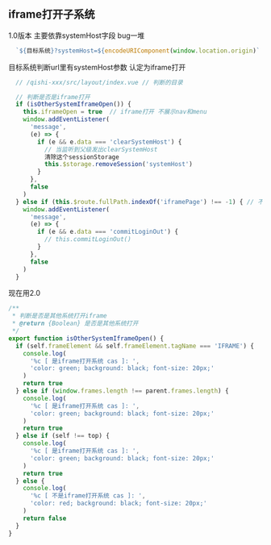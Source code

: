 <!--
 * @Author: liuYang
 * @Description: 请填写描述信息
 * @Path: 引入路径
 * @Date: 2021-08-16 16:36:40
 * @LastEditors: liuYang
 * @LastEditTime: 2021-08-17 17:01:54
 * @MustParam: 必传参数
 * @OptionalParam: 选传参数
 * @EmitFunction: 函数
 * @Slot/Props.children: 提供的插槽或render
 * @Examples: 使用示例
-->
## iframe打开子系统


 1.0版本  主要依靠systemHost字段 bug一堆  

```js
  `${目标系统}?systemHost=${encodeURIComponent(window.location.origin)`
```

目标系统判断url里有systemHost参数 认定为iframe打开
``` js
  // /qishi-xxx/src/layout/index.vue // 判断的目录

  // 判断是否是iframe打开 
  if (isOtherSystemIframeOpen()) {
    this.iframeOpen = true  // iframe打开 不展示nav和menu
    window.addEventListener(
      'message',
      (e) => {
        if (e && e.data === 'clearSystemHost') {
          // 当监听到父级发出clearSystemHost
          清除这个sessionStorage
          this.$storage.removeSession('systemHost')
        }
      },
      false
    )
  } else if (this.$route.fullPath.indexOf('iframePage') !== -1) { // 不是iframe打开
    window.addEventListener(
      'message',
      (e) => {
        if (e && e.data === 'commitLoginOut') {
          // this.commitLoginOut()
        }
      },
      false
    )
  }
```

现在用2.0

```js
/**
 * 判断是否是其他系统打开iframe
 * @return {Boolean} 是否是其他系统打开
 */
export function isOtherSystemIframeOpen() {
  if (self.frameElement && self.frameElement.tagName === 'IFRAME') {
    console.log(
      '%c [ 是iframe打开系统 cas ]: ',
      'color: green; background: black; font-size: 20px;'
    )
    return true
  } else if (window.frames.length !== parent.frames.length) {
    console.log(
      '%c [ 是iframe打开系统 cas ]: ',
      'color: green; background: black; font-size: 20px;'
    )
    return true
  } else if (self !== top) {
    console.log(
      '%c [ 是iframe打开系统 cas ]: ',
      'color: green; background: black; font-size: 20px;'
    )
    return true
  } else {
    console.log(
      '%c [ 不是iframe打开系统 cas ]: ',
      'color: red; background: black; font-size: 20px;'
    )
    return false
  }
}

```